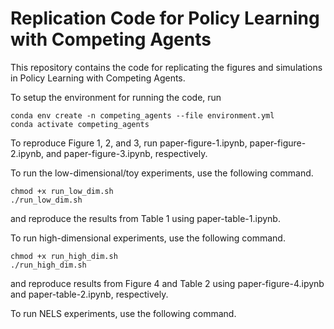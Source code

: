# Replication Code for Policy Learning with Competing Agents

This repository contains the code for replicating the figures and simulations in Policy Learning with Competing Agents.

To setup the environment for running the code, run
```
conda env create -n competing_agents --file environment.yml
conda activate competing_agents
```

To reproduce Figure 1, 2, and 3, run paper-figure-1.ipynb, paper-figure-2.ipynb, and paper-figure-3.ipynb, respectively.

To run the low-dimensional/toy experiments, use the following command.
```
chmod +x run_low_dim.sh
./run_low_dim.sh
```
and reproduce the results from Table 1 using paper-table-1.ipynb.

To run high-dimensional experiments, use the following command. 
```
chmod +x run_high_dim.sh
./run_high_dim.sh
```
and reproduce results from Figure 4 and Table 2 using paper-figure-4.ipynb and paper-table-2.ipynb, respectively.

To run NELS experiments, use the following command.
